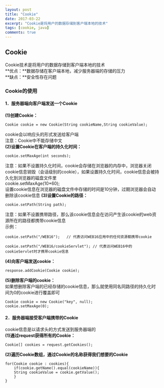 ```yaml
---
layout: post
title: "Cookie"
date: 2017-03-22
excerpt: "Cookie是将用户的数据存储到客户端本地的技术"
tags: [cookie, java]
comments: true
---
```

## Cookie
Cookie技术是将用户的数据存储到客户端本地的技术  
**优点：**数据存储在客户端本地，减少服务器端的存储的压力  
**缺点：**安全性存在问题
### Cookie的使用
#### 1．服务器端向客户端发送一个Cookie
**(1)创建Cookie：**  
```
Cookie cookie = new Cookie(String cookieName,String cookieValue);
```
cookie会以响应头的形式发送给客户端  
注意：Cookie中不能存储中文  
**(2)设置Cookie在客户端的持久化时间：**  
```
cookie.setMaxAge(int seconds);
```
注意：如果不设置持久化时间，cookie会存储在浏览器的内存中，浏览器关闭cookie信息销毁（会话级别的cookie），如果设置持久化时间，cookie信息会被持久化到浏览器的磁盘文件里  
cookie.setMaxAge(10*60);  
设置cookie信息在浏览器的磁盘文件中存储的时间是10分钟，过期浏览器会自动删除该cookie信息    **(3)设置Cookie的路径：**  
```
cookie.setPath(String path);
```
注意：如果不设置携带路径，那么该cookie信息会在访问产生该cookie的web资源所在的路径都携带cookie信息  
示例：  

```
cookie.setPath("/WEB16");	// 代表访问WEB16应用中的任何资源都携带cookie

cookie.setPath("/WEB16/cookieServlet");	// 代表访问WEB16中的cookieServlet时才携带cookie信息
```

**(4)向客户端发送cookie：**  	

```
response.addCookie(Cookie cookie);
```

**(5)删除客户端的cookie：**  
如果想删除客户端的已经存储的cookie信息，那么就使用同名同路径的持久化时间为0的cookie进行覆盖即可

```
Cookie cookie = new Cookie("key", null);
cookie.setMaxAge(0);
```

#### 2．服务器端接受客户端携带的Cookie
cookie信息是以请求头的方式发送到服务器端的  
**(1)通过request获得所有的Cookie：**  
```
Cookie[] cookies = request.getCookies();
```
**(2)遍历Cookie数组，通过Cookie的名称获得我们想要的Cookie**
```
for(Cookie cookie : cookies){
	if(cookie.getName().equal(cookieName)){
	String cookieValue = cookie.getValue();
	}
}
```
